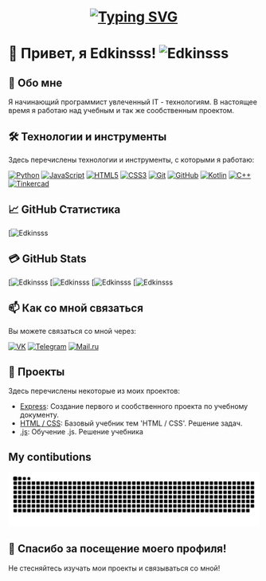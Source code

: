 <h1 align ="center" >
  <a href="https://git.io/typing-svg"><img src="https://readme-typing-svg.demolab.com?font=Fira+Code&pause=1000&color=DDF724&width=700&lines=Hi+There+%F0%9F%91%8B;I'm+++--%3E+++E+d+k+i+n+s+s+" alt="Typing SVG" /></a>
</h1>


# 👋 Привет, я Edkinsss!                                      ![Edkinsss](https://visitor-badge.laobi.icu/badge?page_id=Edkinsss)

## 🚀 Обо мне

Я начинающий программист увлеченный IT - технологиям. В настоящее время я работаю над учебным и так же сообственным проектом.

## 🛠️ Технологии и инструменты

Здесь перечислены технологии и инструменты, с которыми я работаю:

[![Python](https://img.shields.io/badge/Python-3776AB?style=for-the-badge&logo=python&logoColor=white)](https://www.python.org/)
[![JavaScript](https://img.shields.io/badge/JavaScript-F7DF1E?style=for-the-badge&logo=javascript&logoColor=black)](https://developer.mozilla.org/en-US/docs/Web/JavaScript)
[![HTML5](https://img.shields.io/badge/HTML5-E34F26?style=for-the-badge&logo=html5&logoColor=white)](https://developer.mozilla.org/en-US/docs/Web/Guide/HTML/HTML5)
[![CSS3](https://img.shields.io/badge/CSS3-1572B6?style=for-the-badge&logo=css3&logoColor=white)](https://developer.mozilla.org/en-US/docs/Web/CSS)
[![Git](https://img.shields.io/badge/Git-F05032?style=for-the-badge&logo=git&logoColor=white)](https://git-scm.com/)
[![GitHub](https://img.shields.io/badge/GitHub-181717?style=for-the-badge&logo=github&logoColor=white)](https://github.com/)
[![Kotlin](https://img.shields.io/badge/Kotlin-0095D5?style=for-the-badge&logo=kotlin&logoColor=white)](https://kotlinlang.org/)
[![C++](https://img.shields.io/badge/C%2B%2B-00599C?style=for-the-badge&logo=c%2B%2B&logoColor=white)](https://isocpp.org/)
[![Tinkercad](https://img.shields.io/badge/Tinkercad-000000?style=for-the-badge&logo=tinkercad&logoColor=white)](https://www.tinkercad.com/)


## 📈 GitHub Статистика

[![Edkinsss](https://github-readme-stats.vercel.app/api?username=Edkinsss&show_icons=true&hide=contribs,prs&cache_seconds=86400&theme=synthwave)


## 💳 GitHub Stats
[![Edkinsss](https://github.com/Edkinsss/Edkinsss.git/?username=Edkinsss&repo=HTML.-Work-&cache_seconds=86400&theme=shadow_red)
[![Edkinsss](https://github.com/Edkinsss/Project_Apple.git/?username=Edkinsss&repo=HTML.-Work-&cache_seconds=86400&theme=shadow_red)
[![Edkinsss](https://github.com/Edkinsss/HTML.-Work-.git/?username=Edkinsss&repo=HTML.-Work-&cache_seconds=86400&theme=shadow_red)
[![Edkinsss](https://github.com/Edkinsss/-.JavaScript.git/?username=Edkinsss&repo=HTML.-Work-&cache_seconds=86400&theme=shadow_red)


## 📫 Как со мной связаться

Вы можете связаться со мной через:

[![VK](https://img.shields.io/badge/VK-4680C2?style=for-the-badge&logo=vk&logoColor=white)](https://vk.com/smolderees)
[![Telegram](https://img.shields.io/badge/Telegram-2CA5E0?style=for-the-badge&logo=telegram&logoColor=white)](https://t.me/Edkinss)
[![Mail.ru](https://img.shields.io/badge/Mail.ru-005FF9?style=for-the-badge&logo=mail.ru&logoColor=white)](edem.seytzhalilov@mail.ru)

## 🌟 Проекты

Здесь перечислены некоторые из моих проектов:

- [Express](https://github.com/Edkinsss/Project_Apple.git): Cоздание первого и сообственного проекта по учебному документу.
- [HTML / CSS](https://github.com/Edkinsss/HTML.-Work-.git): Базовый учебник тем 'HTML / CSS'. Решение задач.
- [.js](https://github.com/Edkinsss/-.JavaScript.git): Обучение .js. Решение учебника

## My contibutions

![snake gif](https://github.com/Edkinsss/Edkinsss/blob/output/github-snake-dark.svg)


## 🎉 Спасибо за посещение моего профиля!

Не стесняйтесь изучать мои проекты и связываться со мной!
